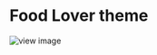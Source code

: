 #  Food Lover theme 

![view image](https://www.photobox.co.uk/my/photo/full?photo_id=503212709903)
